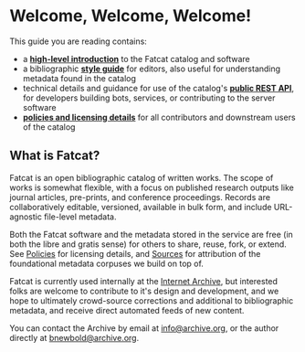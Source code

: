 # Welcome, Welcome, Welcome!

This guide you are reading contains:

- a **[high-level introduction](./overview.md)** to the Fatcat catalog and
  software
- a bibliographic **[style guide](./style_guide.md)** for editors, also useful
  for understanding metadata found in the catalog
- technical details and guidance for use of the catalog's
  **[public REST API](./http_api.md)**, for developers building bots, services,
  or contributing to the server software
- **[policies and licensing details](./policies.md)** for all contributors and
  downstream users of the catalog

## What is Fatcat?

Fatcat is an open bibliographic catalog of written works.  The scope of works
is somewhat flexible, with a focus on published research outputs like journal
articles, pre-prints, and conference proceedings. Records are collaboratively
editable, versioned, available in bulk form, and include URL-agnostic
file-level metadata.

Both the Fatcat software and the metadata stored in the service are free (in
both the libre and gratis sense) for others to share, reuse, fork, or extend.
See [Policies](./policies.md) for licensing details, and
[Sources](./sources.md) for attribution of the foundational metadata corpuses
we build on top of.

Fatcat is currently used internally at the [Internet Archive](), but interested
folks are welcome to contribute to it's design and development, and we hope to
ultimately crowd-source corrections and additional to bibliographic metadata,
and receive direct automated feeds of new content.

You can contact the Archive by email at <info@archive.org>, or the author
directly at <bnewbold@archive.org>.

[Internet Archive]: https://archive.org
